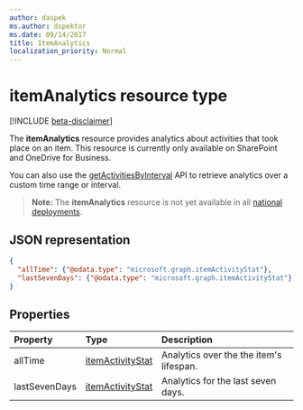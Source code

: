 ```yaml
---
author: daspek
ms.author: dspektor
ms.date: 09/14/2017
title: ItemAnalytics
localization_priority: Normal
---
```

# itemAnalytics resource type

[!INCLUDE [beta-disclaimer](../../includes/beta-disclaimer.md)]

The **itemAnalytics** resource provides analytics about activities that took place on an item. This resource is currently only available on SharePoint and OneDrive for Business.

You can also use the [getActivitiesByInterval][] API to retrieve analytics over a custom time range or interval.

>**Note:** The **itemAnalytics** resource is not yet available in all [national deployments](/graph/deployments).

## JSON representation

<!-- {
  "blockType": "resource",
  "optionalProperties": [ ],
  "@type": "microsoft.graph.itemAnalytics",
  "@type.aka": "oneDrive.analytics"
}-->

```json
{
  "allTime": {"@odata.type": "microsoft.graph.itemActivityStat"},
  "lastSevenDays": {"@odata.type": "microsoft.graph.itemActivityStat"}
}
```

## Properties

| Property      | Type                 | Description
|:--------------|:---------------------|:--------------------------------------
| allTime       | [itemActivityStat][] | Analytics over the the item's lifespan.
| lastSevenDays | [itemActivityStat][] | Analytics for the last seven days.

[itemActivityStat]: itemactivitystat.md


[getActivitiesByInterval]: ../api/itemactivity-getbyinterval.md

<!--
{
  "type": "#page.annotation",
  "description": "The ItemAnalytics object provides analytics about activities that took place on an item.",
  "keywords": "activities,activity,action,analytics",
  "section": "documentation",
  "tocPath": "Resources/ItemAnalytics",
  "suppressions": [
    "Error: /api-reference/beta/resources/itemanalytics.md:\r\n      Exception processing links.\r\n    System.ArgumentException: Link Definition was null. Link text: !INCLUDE [beta-disclaimer](../../includes/beta-disclaimer.md)\r\n      at ApiDoctor.Validation.DocFile.get_LinkDestinations()\r\n      at ApiDoctor.Validation.DocSet.ValidateLinks(Boolean includeWarnings, String[] relativePathForFiles, IssueLogger issues, Boolean requireFilenameCaseMatch, Boolean printOrphanedFiles)"
  ]
}
-->
